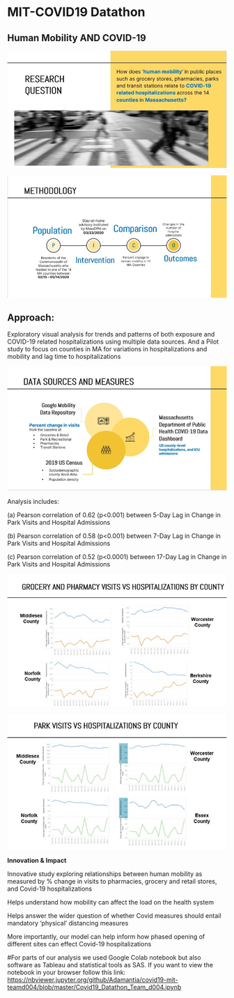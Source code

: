# MIT-COVID19 Datathon #
## Human Mobility AND COVID-19 ##

![alt text](https://github.com/Adamantia/covid19-mit-teamd004/blob/master/images/research_question.JPG "Research Question")

![alt text](https://github.com/Adamantia/covid19-mit-teamd004/blob/master/images/methodology.JPG "Methodology")

## Approach: #
Exploratory visual analysis for trends and patterns of both exposure and COVID-19 related hospitalizations using multiple data sources. And a Pilot study to focus on counties in MA for variations in hospitalizations and mobility and lag time to hospitalizations

![alt text](https://github.com/Adamantia/covid19-mit-teamd004/blob/master/images/sources.JPG "Sources")

Analysis includes:

(a) Pearson correlation of 0.62 (p<0.001) between 5-Day Lag in Change in Park Visits and Hospital Admissions

(b) Pearson correlation of 0.58 (p<0.001) between 7-Day Lag in Change in Park Visits and Hospital Admissions

(c) Pearson correlation of 0.52 (p<0.0001) between 17-Day Lag in Change in Park Visits and Hospital Admissions

![alt text](https://github.com/Adamantia/covid19-mit-teamd004/blob/master/images/gr_ph_county.JPG "County level")


![alt text](https://github.com/Adamantia/covid19-mit-teamd004/blob/master/images/park_county.JPG "")


**Innovation & Impact**

Innovative study exploring relationships between human mobility as measured by % change in visits to pharmacies, grocery and retail stores, and Covid-19 hospitalizations

Helps understand how mobility can affect the load on the health system 

Helps answer the wider question of whether Covid measures should entail mandatory ‘physical’ distancing measures

More importantly, our model can help inform how phased opening of different sites can effect Covid-19 hospitalizations


#For parts of our analysis we used Google Colab notebook but also software as Tableau and statistical tools as SAS. 
If you want to view the notebook in your browser follow this link: https://nbviewer.jupyter.org/github/Adamantia/covid19-mit-teamd004/blob/master/Covid19_Datathon_Team_d004.ipynb
